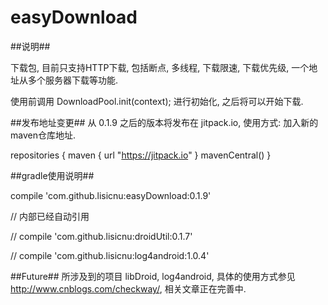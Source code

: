 easyDownload
============


##说明##

下载包, 目前只支持HTTP下载, 包括断点, 多线程, 下载限速, 下载优先级, 一个地址从多个服务器下载等功能.

使用前调用 DownloadPool.init(context); 进行初始化, 之后将可以开始下载.

##发布地址变更##
从 0.1.9 之后的版本将发布在 jitpack.io, 使用方式: 加入新的maven仓库地址.

repositories {
    maven {
        url "https://jitpack.io"
    }
    mavenCentral()
}



##gradle使用说明##

compile 'com.github.lisicnu:easyDownload:0.1.9'


// 内部已经自动引用  


// compile 'com.github.lisicnu:droidUtil:0.1.7'


// compile 'com.github.lisicnu:log4android:1.0.4'


##Future##
所涉及到的项目 libDroid, log4android, 
具体的使用方式参见 http://www.cnblogs.com/checkway/, 相关文章正在完善中.
